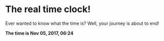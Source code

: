 # The real time clock!

Ever wanted to know what the time is? Well, your journey is about to end!

**The time is Nov 05, 2017, 06:24**